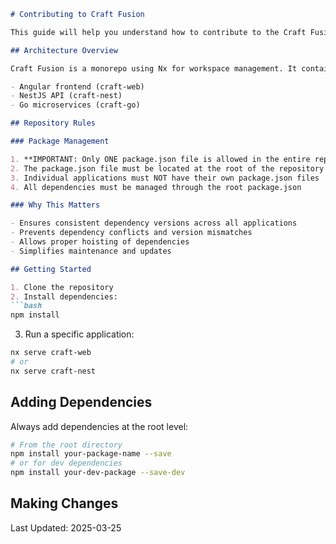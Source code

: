 ```markdown
# Contributing to Craft Fusion

This guide will help you understand how to contribute to the Craft Fusion monorepo project.

## Architecture Overview

Craft Fusion is a monorepo using Nx for workspace management. It contains:

- Angular frontend (craft-web)
- NestJS API (craft-nest)
- Go microservices (craft-go)

## Repository Rules

### Package Management

1. **IMPORTANT: Only ONE package.json file is allowed in the entire repository**
2. The package.json file must be located at the root of the repository
3. Individual applications must NOT have their own package.json files
4. All dependencies must be managed through the root package.json

### Why This Matters

- Ensures consistent dependency versions across all applications
- Prevents dependency conflicts and version mismatches
- Allows proper hoisting of dependencies
- Simplifies maintenance and updates

## Getting Started

1. Clone the repository
2. Install dependencies:
```bash
npm install
```

3. Run a specific application:
```bash
nx serve craft-web
# or
nx serve craft-nest
```

## Adding Dependencies

Always add dependencies at the root level:

```bash
# From the root directory
npm install your-package-name --save
# or for dev dependencies
npm install your-dev-package --save-dev
```

## Making Changes

<!-- Ensure blank lines around headings/lists -->
<!-- Added "Last Updated" -->

Last Updated: 2025-03-25
```
